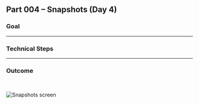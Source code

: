 ## Part 004 – Snapshots (Day 4)

### Goal
<!-- Write what you aimed to achieve in this part -->

---

### Technical Steps
<!-- List the steps you followed, commands you used, and how you implemented the task -->

---

### Outcome
<!-- Summarize the result, what worked, and what challenges you faced -->

<br>

![Snapshots screen](../gallery/cloud-support-track/part-004-day-004-snapshots.png)
